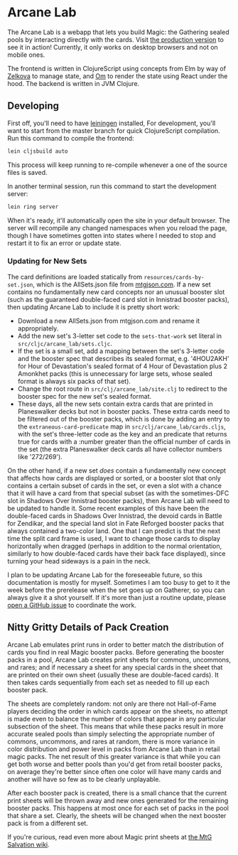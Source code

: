 # Arcane Lab

The Arcane Lab is a webapp that lets you build Magic: the Gathering sealed pools by interacting directly with the cards.
Visit [the production version][prod] to see it in action!
Currently, it only works on desktop browsers and not on mobile ones.

[prod]: http://labmaniac.com

The frontend is written in ClojureScript using concepts from Elm by way of [Zelkova][zelkova] to manage state, and [Om][om] to render the state using React under the hood.
The backend is written in JVM Clojure.

[zelkova]: https://github.com/jamesmacaulay/zelkova
[om]: https://github.com/omcljs/om

## Developing

First off, you'll need to have [leiningen][lein] installed,
For development, you'll want to start from the master branch for quick ClojureScript compilation.
Run this command to compile the frontend:
```sh
lein cljsbuild auto
```
This process will keep running to re-compile whenever a one of the source files is saved.

In another terminal session, run this command to start the development server:
```sh
lein ring server
```
When it's ready, it'll automatically open the site in your default browser.
The server will recompile any changed namespaces when you reload the page, though I have sometimes gotten into states where I needed to stop and restart it to fix an error or update state.

[lein]: (https://github.com/technomancy/leiningen)

### Updating for New Sets

The card definitions are loaded statically from `resources/cards-by-set.json`, which is the AllSets.json file from [mtgjson.com](http://mtgjson.com).
If a new set contains no fundamentally new card concepts nor an unusual booster slot (such as the guaranteed double-faced card slot in Innistrad booster packs), then updating Arcane Lab to include it is pretty short work:
  * Download a new AllSets.json from mtgjson.com and rename it appropriately.
  * Add the new set's 3-letter set code to the `sets-that-work` set literal in `src/cljc/arcane_lab/sets.cljc`.
  * If the set is a small set, add a mapping between the set's 3-letter code and the booster spec that describes its sealed format, e.g. '4HOU2AKH' for Hour of Devastation's sealed format of 4 Hour of Devastation plus 2 Amonkhet packs (this is unnecessary for large sets, whose sealed format is always six packs of that set).
  * Change the root route in `src/clj/arcane_lab/site.clj` to redirect to the booster spec for the new set's sealed format.
  * These days, all the new sets contain extra cards that are printed in Planeswalker decks but not in booster packs. These extra cards need to be filtered out of the booster packs, which is done by adding an entry to the `extraneous-card-predicate` map in `src/clj/arcane_lab/cards.cljs`, with the set's three-letter code as the key and an predicate that returns true for cards with a :number greater than the official number of cards in the set (the extra Planeswalker deck cards all have collector numbers like '272/269').

On the other hand, if a new set *does* contain a fundamentally new concept that affects how cards are displayed or sorted, or a booster slot that only contains a certain subset of cards in the set, or even a slot with a chance that it will have a card from that special subset (as with the sometimes-DFC slot in Shadows Over Innistrad booster packs), then Arcane Lab will need to be updated to handle it.
Some recent examples of this have been the double-faced cards in Shadows Over Innistrad, the devoid cards in Battle for Zendikar, and the special land slot in Fate Reforged booster packs that always contained a two-color land.
One that I can predict is that the next time the split card frame is used, I want to change those cards to display horizontally when dragged (perhaps in addition to the normal orientation, similarly to how double-faced cards have their back face displayed), since turning your head sideways is a pain in the neck.

I plan to be updating Arcane Lab for the foreseeable future, so this documentation is mostly for myself.
Sometimes I am too busy to get to it the week before the prerelease when the set goes up on Gatherer, so you can always give it a shot yourself.
If it's more than just a routine update, please [open a GitHub issue][gh-issues] to coordinate the work.

[gh-issues]: https://github.com/aperiodic/arcane-lab/issues

## Nitty Gritty Details of Pack Creation

Arcane Lab emulates print runs in order to better match the distribution of cards you find in real Magic booster packs.
Before generating the booster packs in a pool, Arcane Lab creates print sheets for commons, uncommons, and rares; and if necessary a sheet for any special cards in the sheet that are printed on their own sheet (usually these are double-faced cards).
It then takes cards sequentially from each set as needed to fill up each booster pack.

The sheets are completely random: not only are there not Hall-of-Fame players deciding the order in which cards appear on the sheets, no attempt is made even to balance the number of colors that appear in any particular subsection of the sheet.
This means that while these packs result in more accurate sealed pools than simply selecting the appropriate number of commons, uncommons, and rares at random, there is more variance in color distribution and power level in packs from Arcane Lab than in retail magic packs.
The net result of this greater variance is that while you can get both worse and better pools than you'd get from retail booster packs, on average they're better since often one color will have many cards and another will have so few as to be clearly unplayable.

After each booster pack is created, there is a small chance that the current print sheets will be thrown away and new ones generated for the remaining booster packs.
This happens at most once for each set of packs in the pool that share a set.
Clearly, the sheets will be changed when the next booster pack is from a different set.

If you're curious, read even more about Magic print sheets at [the MtG Salvation wiki][print-sheets].

[print-sheets]: https://mtg.gamepedia.com/Print_sheet
